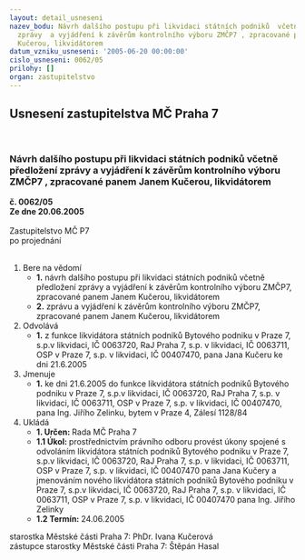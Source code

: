 ```yaml
---
layout: detail_usneseni
nazev_bodu: Návrh dalšího postupu při likvidaci státních podniků  včetně předložení
  zprávy  a vyjádření k závěrům kontrolního výboru ZMČP7 , zpracované panem Janem
  Kučerou, likvidátorem
datum_vzniku_usneseni: '2005-06-20 00:00:00'
cislo_usneseni: 0062/05
prilohy: []
organ: zastupitelstvo
---
```

<div id="ucUsn_pList" class="usn">
	<span><h2>Usnesení zastupitelstva MČ Praha 7 </h2>
<br></span><div class="standBody">
<span><h3>Návrh dalšího postupu při likvidaci státních podniků  včetně předložení zprávy  a vyjádření k závěrům kontrolního výboru ZMČP7 , zpracované panem Janem Kučerou, likvidátorem</h3></span><div class="center">
		<strong>č. 0062/05</strong><br>
	</div>
<div class="center">
		<strong>Ze dne 20.06.2005</strong><br><br>
	</div>Zastupitelstvo MČ P7<br> po projednání<br><br><ol>
<li>Bere na vědomí<ul>
<li>
<strong>1.</strong> návrh dalšího postupu při likvidaci státních podniků  včetně předložení zprávy  a vyjádření k závěrům kontrolního výboru ZMČP7, zpracované panem Janem Kučerou, likvidátorem</li>
<li>
<strong>2.</strong> zprávu  a vyjádření k závěrům kontrolního výboru ZMČP7, zpracované panem Janem Kučerou, likvidátorem</li>
</ul>
</li>
<li>Odvolává<ul><li>
<strong>1.</strong> z funkce likvidátora státních podniků Bytového podniku v Praze 7, s.p.v likvidaci, IČ 0063720,  RaJ Praha 7, s.p. v likvidaci, IČ 0063711, OSP v Praze 7, s.p. v likvidaci, IČ  00407470, pana Jana Kučeru ke dni 21.6.2005</li></ul>
</li>
<li>Jmenuje<ul><li>
<strong>1.</strong> ke dni 21.6.2005 do funkce likvidátora státních podniků Bytového podniku v Praze 7, s.p.v likvidaci, IČ 0063720, RaJ Praha 7, s.p. v likvidaci, IČ 0063711, OSP v Praze 7, s.p. v likvidaci, IČ  00407470, pana Ing. Jiřího Zelinku, bytem v Praze 4, Zálesí 1128/84</li></ul>
</li>
<li>Ukládá<ul>
<li>
<strong>1. Určen: </strong>Rada MČ Praha 7</li>
<li>
<strong>1.1 Úkol: </strong>prostřednictvím právního odboru  provést úkony spojené s odvoláním likvidátora státních podniků Bytového podniku v Praze 7, s.p.v likvidaci, IČ 0063720, RaJ Praha 7, s.p. v likvidaci, IČ 0063711, OSP v Praze 7, s.p. v likvidaci, IČ  00407470 pana Jana Kučery a jmenováním nového likvidátora státních podniků Bytového podniku v Praze 7, s.p.v likvidaci, IČ 0063720, RaJ Praha 7, s.p. v likvidaci, IČ 0063711, OSP v Praze 7, s.p. v likvidaci, IČ  00407470 pana Ing. Jiřího Zelinky</li>
<li>
<strong>1.2 Termín: </strong>24.06.2005</li>
</ul>
</li>
</ol>starostka Městské části Praha 7: PhDr. Ivana Kučerová<br>zástupce starostky Městské části Praha 7: Štěpán Hasal
</div>
</div>